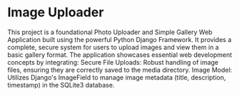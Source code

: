 # Image Uploader
This project is a foundational Photo Uploader and Simple Gallery Web Application built using the powerful Python Django Framework. 
It provides a complete, secure system for users to upload images and view them in a basic gallery format.
​The application showcases essential web development concepts by integrating:
​Secure File Uploads: Robust handling of image files, ensuring they are correctly saved to the media directory.
​Image Model: Utilizes Django's ImageField to manage image metadata (title, description, timestamp) in the SQLite3 database.
